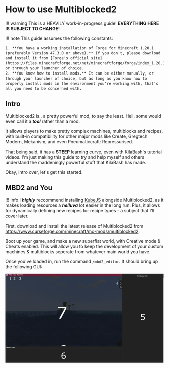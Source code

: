 # How to use Multiblocked2

!!! warning
    This is a HEAVILY work-in-progress guide! **EVERYTHING HERE IS SUBJECT TO CHANGE!**

!!! note
    This guide assumes the following constants:

    1. **You have a working installation of Forge for Minecraft 1.20.1 (preferably Version 47.3.0 or above).** If you don't, please download and install it from [Forge's official site](https://files.minecraftforge.net/net/minecraftforge/forge/index_1.20.1.html) or through your launcher of choice.
    2. **You know how to install mods.** It can be either manually, or through your launcher of choice, but as long as you know how to properly install mods in the environment you're working with, that's all you need to be concerned with.

## Intro

Multiblocked2 is.. a pretty powerful mod, to say the least. Hell, some would even call it a ***tool*** rather than a mod.

It allows players to make pretty complex machines, multiblocks and recipes, with built-in compatibility for other major mods like Create, Gregtech Modern, Mekanism, and even Pneumaticcraft: Repressurised.

That being said, it has a **STEEP** learning curve, even with KilaBash's tutorial videos. I'm just making this guide to try and help myself and others understand the maddeningly powerful stuff that KilaBash has made.

Okay, intro over, let's get this started.

## MBD2 and You

!!! info
    I ***highly*** reccommend installing [KubeJS](https://www.curseforge.com/minecraft/mc-mods/kubejs/) alongside Multiblocked2, as it makes loading resources a ***helluva*** lot easier in the long run. Plus, it allows for dynamically defining new recipes for recipe types - a subject that I'll cover later.

First, download and install the latest release of Multiblocked2 from <https://www.curseforge.com/minecraft/mc-mods/multiblocked2>.

Boot up your game, and make a new superflat world, with Creative mode & Cheats enabled. This will allow you to keep the development of your custom machines & multiblocks seperate from whatever main world you have.

Once you've loaded in, run the command `/mbd2_editor`. It should bring up the following GUI:

![The starting GUI of MBD2](../assets/mbd2Guide/MBD2_InitialGUI.png)